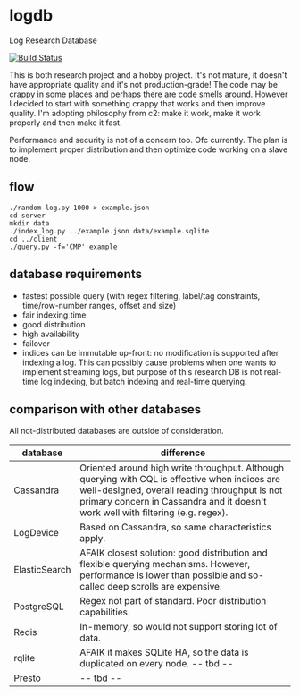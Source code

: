 # logdb
Log Research Database

[![Build Status](https://travis-ci.com/szborows/logdb.svg?branch=master)](https://travis-ci.com/szborows/logdb)


This is both research project and a hobby project. It's not mature, it doesn't have appropriate quality and it's not production-grade! The code may be crappy in some places and perhaps there are code smells around. However I decided to start with something crappy that works and then improve quality. I'm adopting philosophy from c2: make it work, make it work properly and then make it fast.

Performance and security is not of a concern too. Ofc currently. The plan is to implement proper distribution and then optimize code working on a slave node.


## flow

```shell
./random-log.py 1000 > example.json
cd server
mkdir data
./index_log.py ../example.json data/example.sqlite
cd ../client
./query.py -f='CMP' example
```

## database requirements

* fastest possible query (with regex filtering, label/tag constraints, time/row-number ranges, offset and size)
* fair indexing time
* good distribution
* high availability
* failover
* indices can be immutable up-front: no modification is supported after indexing a log. This can possibly cause problems when one wants to implement streaming logs, but purpose of this research DB is not real-time log indexing, but batch indexing and real-time querying.


## comparison with other databases

All not-distributed databases are outside of consideration.

| database | difference |
| --- | --- |
| Cassandra | Oriented around high write throughput. Although querying with CQL is effective when indices are well-designed, overall reading throughput is not primary concern in Cassandra and it doesn't work well with filtering (e.g. regex). |
| LogDevice | Based on Cassandra, so same characteristics apply. |
| ElasticSearch | AFAIK closest solution: good distribution and flexible querying mechanisms. However, performance is lower than possible and so-called deep scrolls are expensive. |
| PostgreSQL | Regex not part of standard. Poor distribution capabilities. |
| Redis | In-memory, so would not support storing lot of data. |
| rqlite | AFAIK it makes SQLite HA, so the data is duplicated on every node. -- tbd -- |
| Presto | -- tbd -- |
